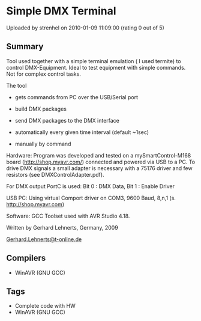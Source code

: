 # Simple DMX Terminal

Uploaded by strenhel on 2010-01-09 11:09:00 (rating 0 out of 5)

## Summary

Tool used together with a simple terminal emulation ( I used termite) to control DMX-Equipment. Ideal to test equipment with simple commands. Not for complex control tasks.


The tool  

- gets commands from PC over the USB/Serial port  

- build DMX packages  

- send DMX packages to the DMX interface  

- automatically every given time interval (default ~1sec)  

- manually by command  

Hardware: Program was developed and tested on a mySmartControl-M168 board (<http://shop.myavr.com/>) connected and powered via USB to a PC. To drive DMX signals a small adapter is necessary with a 75176 driver and few resistors (see DMXControlAdapter.pdf).  

For DMX output PortC is used: Bit 0 : DMX Data, Bit 1 : Enable Driver  

USB PC: Using virtual Comport driver on COM3, 9600 Baud, 8,n,1 (s. <http://shop.myavr.com>)  

Software: GCC Toolset used with AVR Studio 4.18.  

Written by Gerhard Lehnerts, Germany, 2009  

[Gerhard.Lehnerts@t-online.de](mailto:Gerhard.Lehnerts@t-online.de)

## Compilers

- WinAVR (GNU GCC)

## Tags

- Complete code with HW
- WinAVR (GNU GCC)
